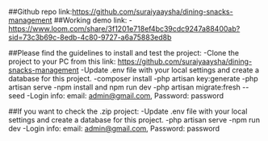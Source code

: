 ##Github repo link:https://github.com/suraiyaaysha/dining-snacks-management
##Working demo link: 
    - https://www.loom.com/share/3f1201e718ef4bc39cdc9247a88400ab?sid=73c3b69c-8edb-4c80-9727-a6a75883ed8b


##Please find the guidelines to install and test the project:
    -Clone the project to your PC from this link:  https://github.com/suraiyaaysha/dining-snacks-management
    -Update .env file with your local settings and create a database for this project.
    -composer install
    -php artisan key:generate
    -php artisan serve
    -npm install and npm run dev
    -php artisan migrate:fresh --seed
    -Login info: email: admin@gmail.com, Password: password


##If you want to check the .zip project:
    -Update .env file with your local settings and create a database for this project.
    -php artisan serve
    -npm run dev
    -Login info: email: admin@gmail.com, Password: password
